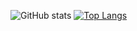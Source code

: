 ![GitHub stats](https://github-readme-stats.vercel.app/api?username=JP-DEV-0303&show_icons=true&theme=tokyonight) 
[![Top Langs](https://github-readme-stats.vercel.app/api/top-langs/?username=JP-DEV-0303&theme=tokyonight)]()

